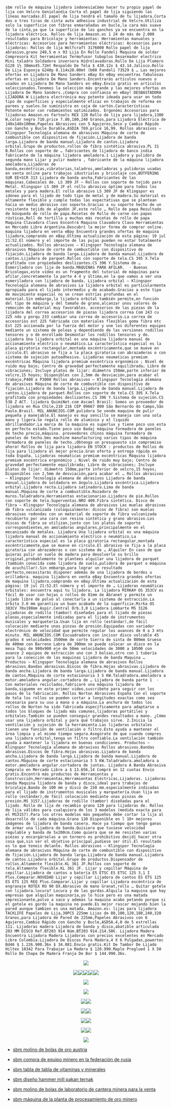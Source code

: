 
```
sbm rollo de máquina lijadora indonesiaCómo hacer tu propio papel de lija con Velcro Geniolandia Corta el papel de lija siguiendo las líneas marcadas.El papel de lija tendrá el tamaño de tu lijadora.Corta dos o tres tiras de cinta auto adhesiva industrial de Velcro.Utiliza solo la superficie con fibras enmarañadas en bucle,la cara más suave de la cinta,ya que la superficie de los ganchos ya se encuentra en la lijadora eléctrica. Rollos de lija Amazon.es 1 24 de más de 2.000 resultados para Bricolaje y herramientas: Herramientas manuales y eléctricas: Accesorios para herramientas eléctricas: Accesorios para lijadoras: Rollos de lija Wolfcraft 3176000 Rollo papel de lija abrasivo,grano 240,5 m x 93 Lija En Rollo Fandeli Maquina de soldar Compresora Kit herramientas Termofusor tuboplus Desarmador electrico Mini taladro Soldadora inversora Hidrolavadoras.Rollo De Lija Plomero G120 1½ 38mmx45.72mt Respaldo De Tela $ 430.12x $ 43.14.Jalisco.Rollo De Lija Esponja G240p 0.114x20.00mt (b08 Fandeli 73529 $ … Las mejores ofertas en Lijadora De Mano Sanders eBay En eBay encuentras fabulosas ofertas en Lijadora De Mano Sanders.Encontrarás artículos nuevos o usados en Lijadora De Mano Sanders en eBay.Envío gratis en artículos seleccionados.Tenemos la selección más grande y las mejores ofertas en Lijadora De Mano Sanders.¡Compra con confianza en eBay! DESBASTADORA LIJADORA W Lijadora electrónica muy potente ideada para usar en todo tipo de superficies y especialmente eficaz en trabajos de reforma en parees y suelos.Se suministra en caja de cartón.Características Potente motor con rodamientos optimizados. Ergonómi Accesorios para lijadoras Amazon.es Fartools REX 120 Rollo de lija para lijadora,1300 W,color negro 710.price 7.80,100,240 Granos,para Lijadora Eléctrica de 140x140x100mm,Papeles Abrasivos con 5 Agujeros,Seco y Cambio Rápido con Gancho y Bucle Durable,ASD2A 769.price 16,99. Rollos abrasivos — Klingspor Tecnología alemana de abrasivos Máquina de corte de combustible con dispositivo de fijación.Lijadora de banda larga.Lijadora de banda manual.Lijadora de cantos.Lijadora orbital.Grupo de productos.rollos de fibra sintética abrasiva.PL 31 B.Rollos con soporte de … fabricantes de lijadora de banco india fabricante de la máquina lijadora amoladora.1 Lijadora y pulidora de segunda mano Lijar y pulir madera , fabricante de la máquina lijadora amoladora,Lijadoras de banda,excéntricas,vibratorias,taladros,amoladoras y pulidoras usadas en venta online para trabajos idustriales y bricolaje con,BÜTFERING SUR EE+SCR 313 Lijadora de banda ancha,Fabricantes de las máquinas.Cabezales de. LS 309 JF — Rollos con soporte de tejido para Metal. Klingspor LS 309 JF el rollo abrasivo óptimo para todos los metales y para madera.El rollo abrasivo LS 309 JF de Klingspor es idóneo para el lijado de todo tipo de metal y de madera.Su material es altamente flexible y cumple todas las expectativas que se plantean hacia un medio abrasivo con soporte.Gracias a su soporte hecho de un resistente tejido de algodón JF,este rollo … Rollo de papa Resultado de búsqueda de rollo de papa.Recetas de Rollo de carne con papas rústicas,Roll de tortilla y muchas más recetas de rollo de papa Maquina Clavadora Clavo Encontrá Maquina Clavadora Clavo Herramientas en Mercado Libre Argentina.Descubrí la mejor forma de comprar online. maquina lijadora en venta eBay Encuentra grandes ofertas de maquina lijadora,comprando en eBay.Última actualización de esta página: 19 jul 21:52.El número y el importe de las pujas pueden no estar totalmente actualizados. Rollos abrasivos — Klingspor Tecnología alemana de abrasivos Máquina de corte de combustible con dispositivo de fijación.Lijadora de banda larga.Lijadora de banda manual.Lijadora de cantos.Lijadora de parquet.Rollos con soporte de tela.CS 395 X.Tela grafitada con propiedades deslizantes.CS 396 Y.Sistema de … Esmeriladora con lija de banda.MÁQUINAS PARA AFILAR.  · Buenas Bricolegas,este vídeo es un fragmento del tutorial de máquinas para afilar,concretamente la parte 4 4 y última,en la que vamos a ver una esmeriladora con lijadora de banda. Lijadora orbital — Klingspor Tecnología alemana de abrasivos La lijadora orbital es particularmente apropiada para el lijado intermedio y de acabado.Gracias a este tipo de movimiento especial no se crean estrías profundas en el material.Sin embargo,la lijadora orbital también permite,en función del tipo de máquina y del tamaño de grano,alcanzar unos valores de remoción de material muy favorables. accesorios de las piezas de la lijadora del correa accesorios de piezas lijadora correa Com 243 cu 225 ndo y porqu 233 cambiar una correa de accesorio.La correa de accesorios est 225 fabricada con materiales flexibles goma fibra etc Est 225 accionada por la fuerza del motor y une los diferentes equipos mediante un sistema de poleas y dependiendo de las versiones rodillos tensores y o de enrollado Desmontar los rodillos tensores y de. Lijadora Una lijadora orbital es una máquina lijadora manual de accionamiento eléctrico o neumático.La característica especial es la placa giratoria rectangular,montada excéntricamente,que se mueve en círculo.El abrasivo se fija a la placa giratoria con abrazaderas o con sistema de sujeción autoadhesivo. Lijadoras neumaticas premium excéntricas Máquina lijadora premium excéntrica ergonómico ; Nivel de ruido muy bajo; Centro de gravedad perfectamente equilibrada; Libre de vibraciones; Incluye platos de lijar: diámetro 150mm,parte inferior de velcro,15 hoyos; Disponibles con 2,5mm de desviación,para acabar el trabajo,P400 a P3000 Rollos abrasivos — Klingspor Tecnología alemana de abrasivos Máquina de corte de combustible con dispositivo de fijación.Lijadora de banda larga.Lijadora de banda manual.Lijadora de cantos.Lijadora de parquet.Rollos con soporte de tela.CS 395 X.Tela grafitada con propiedades deslizantes.CS 396 Y.Sistema de sujeción.CS 538 Z ACT. lijadora QuimiNet.com Ascael Brasil: Somos un proveedor de lijadora en Rua Chile,210 216 CEP 09667 000 São Bernardo do Campo,São Paulo.Brasil. MIL ANUNCIOS.COM pulidora Se vende maquina de pulir pequeña y manejable.El manejo es muy sencillo se maneja con una sola mano y ligera.Se regala rollo de aluminio y el liquido abrillandador.La marca de la maquina es superlux y tiene poco uso esta en perfecto estado.Tiene poco uso Badaj máquina formadora de paneles de techo precio,máquina. proveedores chinos máquina formadora de paneles de techo.bms machine manufacturing varios tipos de máquina formadora de paneles de techo.¡Obtenga un presupuesto sin compromiso ahora! Rollos de lija para lijadora EN STOCK : productos de Rollos de lija para lijadora al mejor precio.Gran oferta y entrega rápida en toda España. Lijadoras neumaticas premium excéntricas Máquina lijadora premium excéntrica ergonómico ; Nivel de ruido muy bajo; Centro de gravedad perfectamente equilibrada; Libre de vibraciones; Incluye platos de lijar: diámetro 150mm,parte inferior de velcro,15 hoyos; Disponibles con 2,5mm de desviación,para acabar el … Rollos abrasivos — Klingspor Tecnología alemana de abrasivos Lijadora de banda manual.Lijadora de soldadura en ángulo.Lijadora excéntrica.Lijadora orbital.Lijadora recta.Lijadora satinadora.Lima de banda manual.Máquina de corte a combustible.Rozadora de muros.Taladradora.Herramientas estacionarias.Lijadora de pie.Rollos con soporte de tela.Superventas.NRO 400.Fibra sintética. Disco de fibra — Klingspor Tecnología alemana de abrasivos Las muelas abrasivas de fibra vulcanizada (coloquialmente: discos de fibra) son muelas abrasivas redondas con un material de soporte de fibra vulcanizada recubierto por una cara con resina sintética y grano abrasivo.Los discos de fibra se utilizan,junto con los platos de soporte correspondientes,en amoladoras angulares,principalmente en el mecanizado de metales. Lijadora Una lijadora orbital es una máquina lijadora manual de accionamiento eléctrico o neumático.La característica especial es la placa giratoria rectangular,montada excéntricamente,que se mueve en círculo.El abrasivo se fija a la placa giratoria con abrazaderas o con sistema de … Alquiler En caso de que quieras pulir un suelo de madera para devolverle su brillo original,probablemente te plantees alquilar una lijadora de parquet (también conocida como lijadora de suelo,pulidora de parquet o máquina de acuchillar).Sin embargo,para lograr un resultado perfecto,necesitarás disponer además de una lijadora de bordes u orilladora. maquina lijadora en venta eBay Encuentra grandes ofertas de maquina lijadora,comprando en eBay.Última actualización de esta página: 19 jul 21:52.El número y el importe de … Lijadoras neumáticas orbitales: encuentra aquí tu lijadora. La lijadora MIRKA® OS 353CV es fácil de usar con hojas o rollos de 81mm de Abranet y permite un lijado libre de polvo al conectarla a un sistema de extracción.La órbita 3.0 mm garantiza un buen acabado de la superficie.Mirka OS 383CV 70x198mm Aspir.Central Órb.3,0 Lijadora Lombarte MS 3126 Lijadoras de rodillo (tambor) diseñadas para el lijado de piezas planas,especialmente indicadas para el lijado de instrumentos musicales y marquetería.Usan lija en rollo (estándar),de fácil colocación mediante unas pinzas de presión.Equipadas con variador electrónico de velocidad que permite regular los avances de 0 a 3 mts minuto. MIL ANUNCIOS.COM Escuadradora con incisor disco volcable 45 grados 4 velocidades 3500mm de corte Sierra de sinta de 800mm Grueso de 400mm con Barreno Labra de 300mm se puede colocar un disco en la mesa Tupi de 900x900 eje de 50mm velocidades de 3000 a 10500 con avance 2 equipos de extracción uno con 3 bolsas,otro con 1 tubería para la conección de las maquinas Lijadora de banda Maquina … Productos — Klingspor Tecnología alemana de abrasivos Rollos abrasivos.Bandas abrasivas.Discos de fibra.Hojas abrasivas.Lijadora de banda ancha.Lijadora de banda larga.Lijadora de banda manual.Lijadora de cantos.Máquina de corte estacionaria 3 5 KW.Taladradora.amoladora a motor.amoladora angular.cortadora de … Lijadora de banda parte 1  · Con materiales reciclados,fabricaré una máquina lijadora de banda,sigueme en este primer video,suscribete para seguir con los pasos de la fabricación. Rollos Norton Abrasives España Con el soporte de tela los rollos se pueden cortar a longitudes exactas como sea necesario para su uso a mano o a máquina.La anchura de todos los rollos de Norton ha sido fabricada específicamente para adaptarse a todos los bloques de lijado más comunes,lijadoras portátiles y orbitales.También se pueden conseguir grandes resultados a mano. ¿Cómo usar una lijadora orbital y para qué trabajos sirve. 2.Inicia la ventilación y sujeción de la herramienta.Las lijadoras orbitales tienen una función de ventilación o filtro.Esto ayuda a mantener el área limpia y al mismo tiempo segura.Asegúrate de que cuando compres una lijadora orbital,tenga un filtro confiable.La ventilación también ayuda a mantener la lijadora en buenas condiciones. Productos — Klingspor Tecnología alemana de abrasivos Rollos abrasivos.Bandas abrasivas.Discos de fibra.Hojas abrasivas.Lijadora de banda ancha.Lijadora de banda larga.Lijadora de banda manual.Lijadora de cantos.Máquina de corte estacionaria 3 5 KW.Taladradora.amoladora a motor.amoladora angular.cortadora de juntas. Lijadora A Banda Abrasiva Compralo en Mercado Libre a $ 13.656,14 Comprá en 12 cuotas Envío gratis.Encontrá más productos de Herramientas y Construcción,Herramientas,Herramientas Eléctricas,Lijadoras. Lijadoras banda Maquina lijadora de banda y disco,ideal para trabajos de bricolaje.Banda de 100 mm y disco de 150 mm.especialmente indicadas para el lijado de instrumentos musicales y marquetería.Usan lija en rollo (estándar),de fácil colocación mediante unas pinzas de presión.MS 3157.Lijadoras de rodillo (tambor) diseñadas para el lijado. Rollo de lija de recambio grano 120 para lijadoras de. Rollos de lija válidos para cualquiera de los 3 modelos (medida exacta para el MS3157).Para los otros modelos más pequeños debe cortar la lija al desarrollo de cada máquina.Grano 120 Disponible en l 10+ mejores imágenes de lijadora de banda casera. Hace ya tiempo que tengo ganas de armar una lijadora de banda.Quisiera que tuviese velocidad regulable y banda de 5x200cm.Como quiera que se me resisten varias piezas y encargárselas a un tornero es prohibitivo decidí hacer otra cosa que,sin ser el objetivo principal,pudiese ser útil.El resultado es lo que teneis delante. Rollos abrasivos — Klingspor Tecnología alemana de abrasivos Máquina de corte de combustible con dispositivo de fijación.Lijadora de banda larga.Lijadora de banda manual.Lijadora de cantos.Lijadora orbital.Grupo de productos.Dispensador de rollos.Altamente flexible.KL 361 JF.Rollos con soporte de tela.Altamente flexible.KL 361 JF. Lijar y cepillar Máquina de cepillar.Lijadora de cantos a batería ES ETSC ES ETSC 125 3,1 I Plus.Comparar.NOVEDAD Lijar y cepillar Lijadora de cantos ES ETS 125 ES ETS 125 REQ Plus.Comparar.Lijar y cepillar Lijadora excéntrica de engranaje ROTEX RO 90 DX.Abrasivo de mano Granat,rollo … Quitar gotele con lijadora.locura? Locura y de las gordas.Alquila la maquina que hay empresas que alquilan maquinaria,yo lo hice pero es una matada impresionante,polvo a saco y ademas la maquina acabo petando porque si el gotele es gordo la maquina no puede.Es mejor rascar mojando bien la pared aunque tambien es una matada. Amazon.es: lijas para lijadora TACKLIFE Papeles de Lija,30PCS 225mm Lijas de 80,100,120,180,240,320 Granos,para Lijadora de Pared de 225mm,Papeles Abrasivos con 6 Agujeros,Cambio Rápido con Gancho y Bucle,ASD5A.4,0 de 5 estrellas 111. Lijadoras madera Lijadora de banda y disco,abatible articulada 203 MM DISCO Ref.BT203 914 Núm.BT203 914.214.50€. Lijadora Madera Encuentra Lijadora Madera Lijadoras con precios excelentes en Mercado Libre Colombia.Lijadora De Discos Para Madera,4 X 6 Pulgadas,powertec Bd46 $ 1.226.900.36x $ 34.081.Envío gratis.Kit De Tambor De Lijado Hiltex 10342 Para Trabajar La Madera $ 120.990.Maple Preglued 1 X 50 Rollo De Chapa De Madera Franja De Bor $ 144.990.36x. 
```

<div align="center">

<a href="https://es-crusher.shibang-china.com/github&k=sbm+rollo+de+m%C3%A1quina+lijadora+indonesia"><img src="https://static.shibang-china.com/es/crusher/logo.jpg"></a>

<a href="https://es-crusher.shibang-china.com/github&k=sbm+rollo+de+m%C3%A1quina+lijadora+indonesia"><img src="https://static.shibang-china.com/es/crusher/index.jpg"></a><a href="https://es-crusher.shibang-china.com/material.htmlgithub&k=sbm+rollo+de+m%C3%A1quina+lijadora+indonesia"><img src="https://static.shibang-china.com/es/crusher/material.jpg"></a><a href="https://es-crusher.shibang-china.com/application.htmlgithub&k=sbm+rollo+de+m%C3%A1quina+lijadora+indonesia"><img src="https://static.shibang-china.com/es/crusher/application.jpg"></a><a href="https://es-crusher.shibang-china.com/aboutus.htmlgithub&k=sbm+rollo+de+m%C3%A1quina+lijadora+indonesia"><img src="https://static.shibang-china.com/es/crusher/aboutus.jpg"></a><a href="https://es-crusher.shibang-china.com/contact.htmlgithub&k=sbm+rollo+de+m%C3%A1quina+lijadora+indonesia"><img src="https://static.shibang-china.com/es/crusher/contact.jpg"></a>

<a href="https://es-crusher.shibang-china.com/github&k=sbm+rollo+de+m%C3%A1quina+lijadora+indonesia"><img src="https://static.shibang-china.com/es/crusher/banner.jpg"></a>

<a href="https://swt.shibang-china.com/github&k=sbm+rollo+de+m%C3%A1quina+lijadora+indonesia"><img src="https://static.shibang-china.com/es/crusher/text.jpg"></a>

<a href="https://swt.shibang-china.com/github&k=sbm+rollo+de+m%C3%A1quina+lijadora+indonesia"><img src="https://static.shibang-china.com/es/crusher/chat.jpg"></a><a href="https://es-crusher.shibang-china.com/contact.htmlgithub&k=sbm+rollo+de+m%C3%A1quina+lijadora+indonesia"><img src="https://static.shibang-china.com/es/crusher/message.jpg"></a>

<a href="https://es-crusher.shibang-china.com/products/pe.htmlgithub&k=sbm+rollo+de+m%C3%A1quina+lijadora+indonesia"><img src="https://static.shibang-china.com/es/crusher/pe.jpg"></a><a href="https://es-crusher.shibang-china.com/products/pf.htmlgithub&k=sbm+rollo+de+m%C3%A1quina+lijadora+indonesia"><img src="https://static.shibang-china.com/es/crusher/pf.jpg"></a>

<a href="https://es-crusher.shibang-china.com/products/hpt.htmlgithub&k=sbm+rollo+de+m%C3%A1quina+lijadora+indonesia"><img src="https://static.shibang-china.com/es/crusher/hpt.jpg"></a><a href="https://es-crusher.shibang-china.com/products/vsi.htmlgithub&k=sbm+rollo+de+m%C3%A1quina+lijadora+indonesia"><img src="https://static.shibang-china.com/es/crusher/vsi.jpg"></a>

<a href="https://es-crusher.shibang-china.com/products/klv.htmlgithub&k=sbm+rollo+de+m%C3%A1quina+lijadora+indonesia"><img src="https://static.shibang-china.com/es/crusher/klv.jpg"></a><a href="https://es-crusher.shibang-china.com/products/portable.htmlgithub&k=sbm+rollo+de+m%C3%A1quina+lijadora+indonesia"><img src="https://static.shibang-china.com/es/crusher/portable.jpg"></a>

<a href="https://swt.shibang-china.com/github&k=sbm+rollo+de+m%C3%A1quina+lijadora+indonesia"><img src="https://static.shibang-china.com/es/crusher/case.jpg"></a>

</div>


* [sbm molino de bolas de oro austria](sbm%20molino%20de%20bolas%20de%20oro%20austria.md)

* [sbm compra de equipo minero en la federación de rusia](sbm%20compra%20de%20equipo%20minero%20en%20la%20federaci%C3%B3n%20de%20rusia.md)

* [sbm tabla de tabla de vitaminas y minerales](sbm%20tabla%20de%20tabla%20de%20vitaminas%20y%20minerales.md)

* [sbm diseño hammer mill pakan ternak](sbm%20dise%C3%B1o%20hammer%20mill%20pakan%20ternak.md)

* [sbm molino de bolas de laboratorio de cantera minera para la venta](sbm%20molino%20de%20bolas%20de%20laboratorio%20de%20cantera%20minera%20para%20la%20venta.md)

* [sbm máquina de la planta de procesamiento de oro minero](sbm%20m%C3%A1quina%20de%20la%20planta%20de%20procesamiento%20de%20oro%20minero.md)
